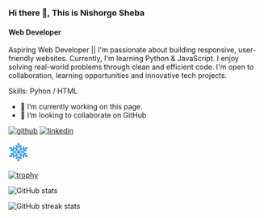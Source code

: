 ### Hi there 👋, This is Nishorgo Sheba
#### Web Developer


Aspiring Web Developer ||
I'm passionate about building responsive, user-friendly websites. Currently, I'm learning Python & JavaScript. I enjoy solving real-world problems through clean and efficient code. I'm open to collaboration, learning opportunities and innovative tech projects.

Skills: Pyhon / HTML 

- 🔭 I’m currently working on this page. 
- 👯 I’m looking to collaborate on GitHub 


[<img src='https://cdn.jsdelivr.net/npm/simple-icons@3.0.1/icons/github.svg' alt='github' height='40'>](https://github.com/NishorgoSheba)  [<img src='https://cdn.jsdelivr.net/npm/simple-icons@3.0.1/icons/linkedin.svg' alt='linkedin' height='40'>](https://www.linkedin.com/in/nishorgo-sheba-823064286?utm_source=share&utm_campaign=share_via&utm_content=profile&utm_medium=android_app)

<a href='https://archiveprogram.github.com/'><img src='https://raw.githubusercontent.com/acervenky/animated-github-badges/master/assets/acbadge.gif' width='40' height='40'></a> 

[![trophy](https://github-profile-trophy.vercel.app/?username=NishorgoSheba)](https://github.com/ryo-ma/github-profile-trophy)

![GitHub stats](https://github-readme-stats.vercel.app/api?username=NishorgoSheba&show_icons=true&count_private=true)  

![GitHub streak stats](https://streak-stats.demolab.com/?user=NishorgoSheba)  

